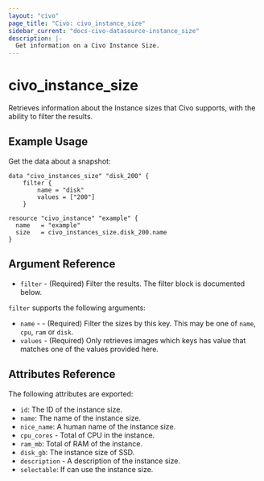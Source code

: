 ```yaml
---
layout: "civo"
page_title: "Civo: civo_instance_size"
sidebar_current: "docs-civo-datasource-instance_size"
description: |-
  Get information on a Civo Instance Size.
---
```


# civo\_instance\_size

Retrieves information about the Instance sizes that Civo supports,
with the ability to filter the results.

## Example Usage

Get the data about a snapshot:

```hcl
data "civo_instances_size" "disk_200" {
    filter {
        name = "disk"
        values = ["200"]
    }

resource "civo_instance" "example" {
  name   = "example"
  size   = civo_instances_size.disk_200.name
}
```
## Argument Reference

* `filter` - (Required) Filter the results. The filter block is documented below.

`filter` supports the following arguments:

* `name` - - (Required) Filter the sizes by this key. This may be one of `name`, `cpu`, `ram` or `disk`.
* `values` - (Required) Only retrieves images which keys has value that matches one of the values provided here.

## Attributes Reference

The following attributes are exported:

* `id`: The ID of the instance size.
* `name`: The name of the instance size.
* `nice_name`: A human name of the instance size.
* `cpu_cores` - Total of CPU in the instance.
* `ram_mb`: Total of RAM of the instance.
* `disk_gb`: The instance size of SSD.
* `description` - A description of the instance size.
* `selectable`: If can use the instance size.
